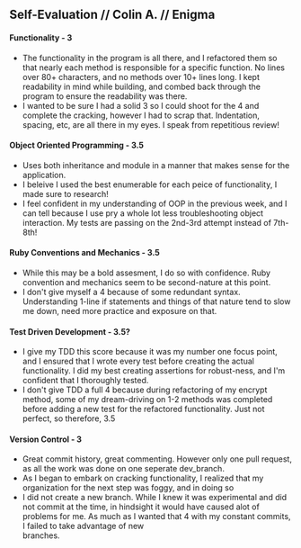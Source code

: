 ## Self-Evaluation // Colin A. // Enigma

#### Functionality - 3
- The functionality in the program is all there, and I refactored them so that nearly each method is responsible for a
 specific function. No lines over 80+ characters, and no methods over 10+ lines long. I kept readability in mind while 
 building, and combed back through the program to ensure the readability was there. 
- I wanted to be sure I had a solid 3 so I could shoot for the 4 and complete the cracking, however I had to scrap that. Indentation, spacing, etc, are all there in my eyes. I speak from repetitious review!

#### Object Oriented Programming - 3.5
- Uses both inheritance and module in a manner that makes sense for the application.
- I beleive I used the best enumerable for each peice of functionality, I made sure to research!
- I feel confident in my understanding of OOP in the previous week, and I can tell because I use pry a whole lot less
 troubleshooting object interaction. My tests are passing on the 2nd-3rd attempt instead of 7th-8th!

#### Ruby Conventions and Mechanics - 3.5
- While this may be a bold assesment, I do so with confidence. Ruby convention and mechanics seem to be second-nature 
 at this point.
- I don't give myself a 4 because of some redundant syntax. Understanding 1-line if statements and things of that nature
 tend to slow me down, need more practice and exposure on that.

#### Test Driven Development - 3.5?
- I give my TDD this score because it was my number one focus point, and I ensured that I wrote every test before creating
 the actual functionality.  I did my best creating assertions for robust-ness, and I'm confident that I thoroughly tested.
- I don't give TDD a full 4 because during refactoring of my encrypt method, some of my dream-driving on 1-2 methods was
 completed before adding a new test for the refactored functionality. Just not perfect, so therefore, 3.5 

#### Version Control - 3
- Great commit history, great commenting. However only one pull request, as all the work was done on one seperate dev_branch.
- As I began to embark on cracking functionality, I realized that my organization for the next step was foggy, and in doing so
- I did not create a new branch. While I knew it was experimental and did not commit at the time, in hindsight it would have   caused alot of problems for me. As much as I wanted that 4 with my constant commits, I failed to take advantage of new  
 branches.
